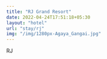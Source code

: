 ```yaml
---
title: "RJ Grand Resort"
date: 2022-04-24T17:51:18+05:30
layout: "hotel"
url: "stay/rj"
img: "/img/1280px-Agaya_Gangai.jpg"
---
```


RJ
